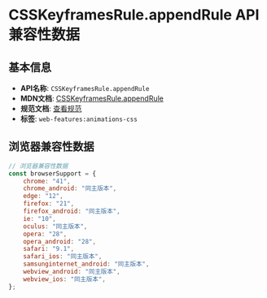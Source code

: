 # CSSKeyframesRule.appendRule API 兼容性数据

## 基本信息

- **API名称**: `CSSKeyframesRule.appendRule`
- **MDN文档**: [CSSKeyframesRule.appendRule](https://developer.mozilla.org/docs/Web/API/CSSKeyframesRule/appendRule)
- **规范文档**: [查看规范](https://drafts.csswg.org/css-animations/#interface-csskeyframesrule-appendrule)
- **标签**: `web-features:animations-css`

## 浏览器兼容性数据

```javascript
// 浏览器兼容性数据
const browserSupport = {
    chrome: "41",
    chrome_android: "同主版本",
    edge: "12",
    firefox: "21",
    firefox_android: "同主版本",
    ie: "10",
    oculus: "同主版本",
    opera: "28",
    opera_android: "28",
    safari: "9.1",
    safari_ios: "同主版本",
    samsunginternet_android: "同主版本",
    webview_android: "同主版本",
    webview_ios: "同主版本",
};

```

